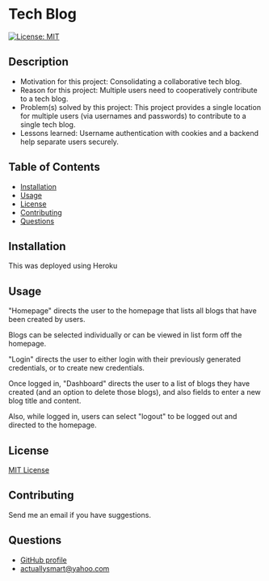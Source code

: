 # Tech Blog

[![License: MIT](https://img.shields.io/badge/License-MIT-yellow.svg)](https://opensource.org/licenses/MIT)

## Description

- Motivation for this project: Consolidating a collaborative tech blog.
- Reason for this project: Multiple users need to cooperatively contribute to a tech blog.
- Problem(s) solved by this project: This project provides a single location for multiple users (via usernames and passwords) to contribute to a single tech blog.
- Lessons learned: Username authentication with cookies and a backend help separate users securely.

## Table of Contents

- [Installation](#installation)
- [Usage](#usage)
- [License](#license)
- [Contributing](#contributing)
- [Questions](#questions)

## Installation

This was deployed using Heroku

## Usage

"Homepage" directs the user to the homepage that lists all blogs that have been created by users.

Blogs can be selected individually or can be viewed in list form off the homepage.

"Login" directs the user to either login with their previously generated credentials, or to create new credentials.

Once logged in, "Dashboard" directs the user to a list of blogs they have created (and an option to delete those blogs), and also fields to enter a new blog title and content. 

Also, while logged in, users can select "logout" to be logged out and directed to the homepage.

## License

[MIT License](https://opensource.org/licenses/MIT)

## Contributing

Send me an email if you have suggestions.

## Questions

- [GitHub profile](https://www.github.com/Hostile131)
- [actuallysmart@yahoo.com](mailto:actuallysmart@yahoo.com)